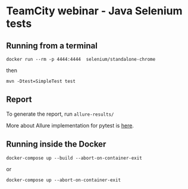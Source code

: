 # TeamCity webinar - Java Selenium tests

## Running from a terminal
```docker run --rm -p 4444:4444  selenium/standalone-chrome```

then

```mvn -Dtest=SimpleTest test```

## Report
To generate the report, run ```allure-results/```

More about Allure implementation for pytest is [here](https://docs.qameta.io/allure/#_testng).

## Running inside the Docker
```docker-compose up --build --abort-on-container-exit```

or

```docker-compose up --abort-on-container-exit```


